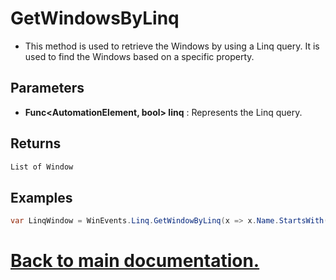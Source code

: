 # GetWindowsByLinq

* This method is used to retrieve the Windows by using a Linq query. It is used to find the Windows based on a specific property.

## Parameters

* **Func<AutomationElement, bool> linq** : Represents the Linq query.

## Returns

```csharp
List of Window
```

## Examples

```csharp
var LinqWindow = WinEvents.Linq.GetWindowByLinq(x => x.Name.StartsWith("Explorer"));
```

# [Back to main documentation.](https://github.com/ALaurian/Flanium/blob/main/Documentation/LibraryDB.md)
